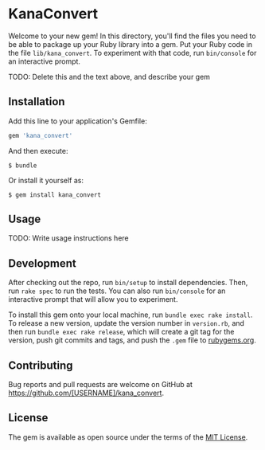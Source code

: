 # KanaConvert

Welcome to your new gem! In this directory, you'll find the files you need to be able to package up your Ruby library into a gem. Put your Ruby code in the file `lib/kana_convert`. To experiment with that code, run `bin/console` for an interactive prompt.

TODO: Delete this and the text above, and describe your gem

## Installation

Add this line to your application's Gemfile:

```ruby
gem 'kana_convert'
```

And then execute:

    $ bundle

Or install it yourself as:

    $ gem install kana_convert

## Usage

TODO: Write usage instructions here

## Development

After checking out the repo, run `bin/setup` to install dependencies. Then, run `rake spec` to run the tests. You can also run `bin/console` for an interactive prompt that will allow you to experiment.

To install this gem onto your local machine, run `bundle exec rake install`. To release a new version, update the version number in `version.rb`, and then run `bundle exec rake release`, which will create a git tag for the version, push git commits and tags, and push the `.gem` file to [rubygems.org](https://rubygems.org).

## Contributing

Bug reports and pull requests are welcome on GitHub at https://github.com/[USERNAME]/kana_convert.

## License

The gem is available as open source under the terms of the [MIT License](http://opensource.org/licenses/MIT).
